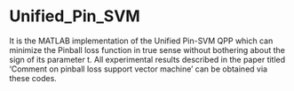 # Unified_Pin_SVM
It is the MATLAB implementation of the Unified Pin-SVM QPP which can minimize the  Pinball loss function in true sense without bothering about the sign of its parameter t.  All experimental results described in the paper titled ‘Comment on pinball loss support vector machine’ can be obtained via these codes.  
